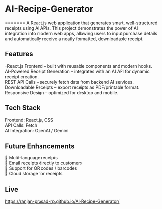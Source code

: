 # AI-Recipe-Generator
=======
A React.js web application that generates smart, well-structured receipts using AI APIs.
This project demonstrates the power of AI integration into modern web apps, allowing users to input purchase details and automatically receive a neatly formatted, downloadable receipt.

## Features
-React.js Frontend – built with reusable components and modern hooks.  
AI-Powered Receipt Generation – integrates with an AI API for dynamic receipt creation.  
REST API Calls – securely fetch data from backend AI services.  
Downloadable Receipts – export receipts as PDF/printable format.  
Responsive Design – optimized for desktop and mobile.  

## Tech Stack
Frontend: React.js, CSS  
API Calls: Fetch  
AI Integration: OpenAI /  Gemini  

## Future Enhancements

🔹 Multi-language receipts  
🔹 Email receipts directly to customers  
🔹 Support for QR codes / barcodes  
🔹 Cloud storage for receipts  
## Live  
https://ranjan-prasad-rp.github.io/AI-Recipe-Generator/
